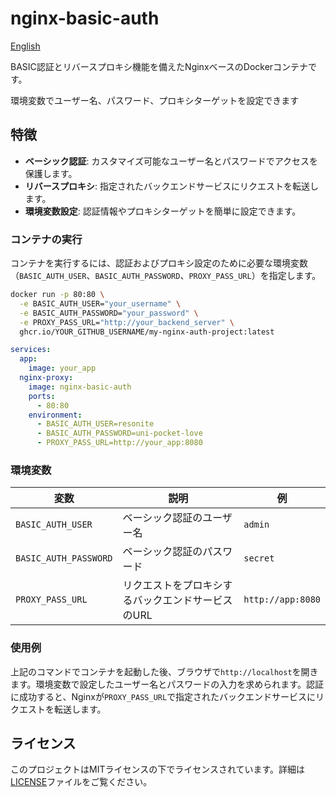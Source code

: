 # nginx-basic-auth

[English](./README-en.md)

BASIC認証とリバースプロキシ機能を備えたNginxベースのDockerコンテナです。

環境変数でユーザー名、パスワード、プロキシターゲットを設定できます

## 特徴

- **ベーシック認証**: カスタマイズ可能なユーザー名とパスワードでアクセスを保護します。
- **リバースプロキシ**: 指定されたバックエンドサービスにリクエストを転送します。
- **環境変数設定**: 認証情報やプロキシターゲットを簡単に設定できます。

### コンテナの実行

コンテナを実行するには、認証およびプロキシ設定のために必要な環境変数（`BASIC_AUTH_USER`、`BASIC_AUTH_PASSWORD`、`PROXY_PASS_URL`）を指定します。

```bash
docker run -p 80:80 \
  -e BASIC_AUTH_USER="your_username" \
  -e BASIC_AUTH_PASSWORD="your_password" \
  -e PROXY_PASS_URL="http://your_backend_server" \
  ghcr.io/YOUR_GITHUB_USERNAME/my-nginx-auth-project:latest
```

```yml
services:
  app:
    image: your_app
  nginx-proxy:
    image: nginx-basic-auth
    ports:
      - 80:80
    environment:
      - BASIC_AUTH_USER=resonite
      - BASIC_AUTH_PASSWORD=uni-pocket-love
      - PROXY_PASS_URL=http://your_app:8080
```

### 環境変数

| 変数                | 説明                                           | 例                           |
|---------------------|----------------------------------------------|------------------------------|
| `BASIC_AUTH_USER`   | ベーシック認証のユーザー名                     | `admin`                      |
| `BASIC_AUTH_PASSWORD` | ベーシック認証のパスワード                      | `secret`                     |
| `PROXY_PASS_URL`    | リクエストをプロキシするバックエンドサービスのURL | `http://app:8080`      |

### 使用例

上記のコマンドでコンテナを起動した後、ブラウザで`http://localhost`を開きます。環境変数で設定したユーザー名とパスワードの入力を求められます。認証に成功すると、Nginxが`PROXY_PASS_URL`で指定されたバックエンドサービスにリクエストを転送します。

## ライセンス

このプロジェクトはMITライセンスの下でライセンスされています。詳細は[LICENSE](LICENSE)ファイルをご覧ください。

